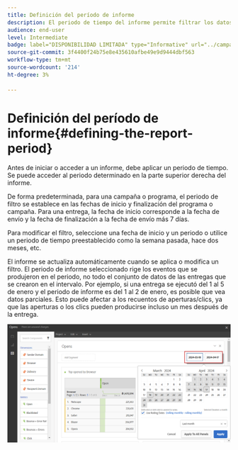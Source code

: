 ```yaml
---
title: Definición del período de informe
description: El periodo de tiempo del informe permite filtrar los datos según las fechas seleccionadas.
audience: end-user
level: Intermediate
badge: label="DISPONIBILIDAD LIMITADA" type="Informative" url="../campaign-standard-migration-home.md" tooltip="Restringido a usuarios migrados por el Campaign Standard"
source-git-commit: 3f4400f24b75e8e435610afbe49e9d9444dbf563
workflow-type: tm+mt
source-wordcount: '214'
ht-degree: 3%

---
```


# Definición del período de informe{#defining-the-report-period}

Antes de iniciar o acceder a un informe, debe aplicar un periodo de tiempo. Se puede acceder al periodo determinado en la parte superior derecha del informe.

De forma predeterminada, para una campaña o programa, el periodo de filtro se establece en las fechas de inicio y finalización del programa o campaña. Para una entrega, la fecha de inicio corresponde a la fecha de envío y la fecha de finalización a la fecha de envío más 7 días.

Para modificar el filtro, seleccione una fecha de inicio y un periodo o utilice un periodo de tiempo preestablecido como la semana pasada, hace dos meses, etc.

El informe se actualiza automáticamente cuando se aplica o modifica un filtro. El periodo de informe seleccionado rige los eventos que se produjeron en el periodo, no todo el conjunto de datos de las entregas que se crearon en el intervalo. Por ejemplo, si una entrega se ejecutó del 1 al 5 de enero y el periodo de informe es del 1 al 2 de enero, es posible que vea datos parciales. Esto puede afectar a los recuentos de aperturas/clics, ya que las aperturas o los clics pueden producirse incluso un mes después de la entrega.

![](assets/campaign_reports_5.png)
